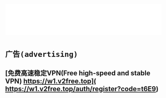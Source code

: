 <a href="https://ckvv.github.io/">
  <p align="center">
    <img src="./public/writer.svg">
  </p>
</a>

# `广告(advertising)`
## [免费高速稳定VPN(Free high-speed and stable VPN) https://w1.v2free.top]( https://w1.v2free.top/auth/register?code=t6E9)
